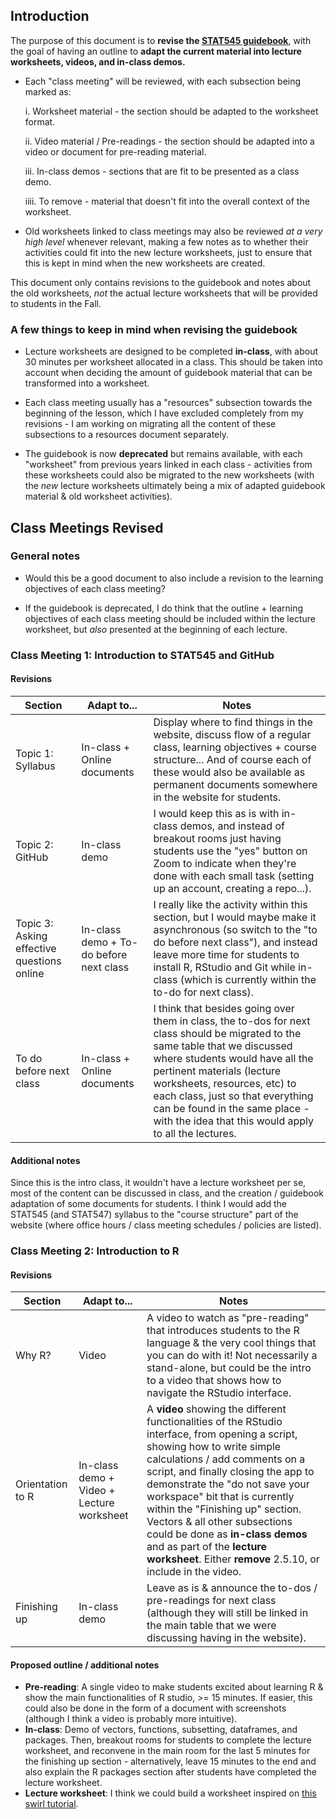 ## Introduction 

The purpose of this document is to **revise the [STAT545 guidebook](https://stat545guidebook.netlify.app/index.html)**, with the goal of having an outline to **adapt the current material into lecture worksheets, videos, and in-class demos.**

+ Each "class meeting" will be reviewed, with each subsection being marked as:

  i. Worksheet material - the section should be adapted to the worksheet format.
  
  ii. Video material / Pre-readings - the section should be adapted into a video or document for pre-reading material.
  
  iii. In-class demos - sections that are fit to be presented as a class demo.
  
  iiii. To remove - material that doesn't fit into the overall context of the worksheet.

+ Old worksheets linked to class meetings may also be reviewed *at a very high level* whenever relevant, making a few notes as to whether their activities could fit into the new lecture worksheets, just to ensure that this is kept in mind when the new worksheets are created.

This document only contains revisions to the guidebook and notes about the old worksheets, *not* the actual lecture worksheets that will be provided to students in the Fall.

### A few things to keep in mind when revising the guidebook

+ Lecture worksheets are designed to be completed **in-class**, with about 30 minutes per worksheet allocated in a class. This should be taken into account when deciding the amount of guidebook material that can be transformed into a worksheet.

+ Each class meeting usually has a "resources" subsection towards the beginning of the lesson, which I have excluded completely from my revisions - I am working on migrating all the content of these subsections to a resources document separately. 

+ The guidebook is now **deprecated** but remains available, with each "worksheet" from previous years linked in each class - activities from these worksheets could also be migrated to the new worksheets (with the *new* lecture worksheets ultimately being a mix of adapted guidebook material & old worksheet activities). 

## Class Meetings Revised

### General notes

+ Would this be a good document to also include a revision to the learning objectives of each class meeting?

+ If the guidebook is deprecated, I do think that the outline + learning objectives of each class meeting should be included within the lecture worksheet, but *also* presented at the beginning of each lecture.

### Class Meeting 1: Introduction to STAT545 and GitHub
#### Revisions

| Section                 | Adapt to...                   | Notes                                                                            |
|-------------------------|-------------------------------|----------------------------------------------------------------------------------|
| Topic 1: Syllabus       | In-class + Online documents | Display where to find things in the website, discuss flow of a regular class, learning objectives + course structure... And of course each of these would also be available as permanent documents somewhere in the website for students. |
| Topic 2: GitHub         | In-class demo          | I would keep this as is with in-class demos, and instead of breakout rooms just having students use the "yes" button on Zoom to indicate when they're done with each small task (setting up an account, creating a repo...). |
| Topic 3: Asking effective questions online | In-class demo + To-do before next class | I really like the activity within this section, but I would maybe make it asynchronous (so switch to the "to do before next class"), and instead leave more time for students to install R, RStudio and Git while in-class (which is currently within the to-do for next class). |
| To do before next class | In-class + Online documents      | I think that besides going over them in class, the to-dos for next class should be migrated to the same table that we discussed where students would have all the pertinent materials (lecture worksheets, resources, etc) to each class, just so that everything can be found in the same place - with the idea that this would apply to all the lectures. |

#### Additional notes
Since this is the intro class, it wouldn't have a lecture worksheet per se, most of the content can be discussed in class, and the creation / guidebook adaptation of some documents for students. I think I would add the STAT545 (and STAT547) syllabus to the "course structure" part of the website (where office hours / class meeting schedules / policies are listed).

### Class Meeting 2: Introduction to R
#### Revisions

| Section                 | Adapt to...                   | Notes                                                                            |
|-------------------------|-------------------------------|----------------------------------------------------------------------------------|
| Why R?                  | Video                         | A video to watch as "pre-reading" that introduces students to the R language & the very cool things that you can do with it! Not necessarily a stand-alone, but could be the intro to a video that shows how to navigate the RStudio interface. |
| Orientation to R        | In-class demo + Video + Lecture worksheet | A **video** showing the different functionalities of the RStudio interface, from opening a script, showing how to write simple calculations / add comments on a script, and finally closing the app to demonstrate the "do not save your workspace" bit that is currently within the "Finishing up" section. Vectors & all other subsections could be done as **in-class demos** and as part of the **lecture worksheet**. Either **remove** 2.5.10, or include in the video. | 
| Finishing up            | In-class demo | Leave as is & announce the to-dos / pre-readings for next class (although they will still be linked in the main table that we were discussing having in the website). |

#### Proposed outline / additional notes
+ **Pre-reading**: A single video to make students excited about learning R & show the main functionalities of R studio, >= 15 minutes. If easier, this could also be done in the form of a document with screenshots (although I think a video is probably more intuitive).
+ **In-class**: Demo of vectors, functions, subsetting, dataframes, and packages. Then, breakout rooms for students to complete the lecture worksheet, and reconvene in the main room for the last 5 minutes for the finishing up section - alternatively, leave 15 minutes to the end and also explain the R packages section after students have completed the lecture worksheet.
+ **Lecture worksheet**: I think we could build a worksheet inspired on [this swirl tutorial](https://github.com/ClaudiaBrauer/A-very-short-introduction-to-R).
